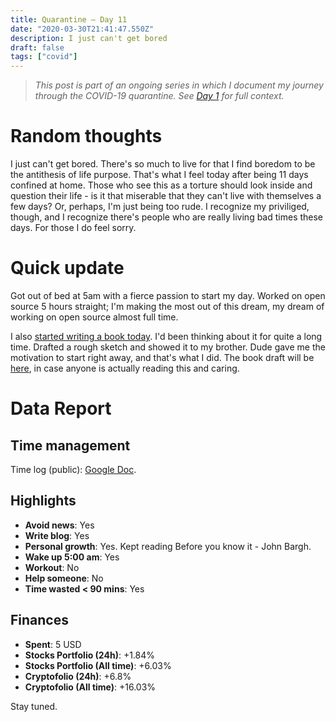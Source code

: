 ```yaml
---
title: Quarantine — Day 11
date: "2020-03-30T21:41:47.550Z"
description: I just can't get bored
draft: false
tags: ["covid"]
---
```


> *This post is part of an ongoing series in which I document my journey through the COVID-19 quarantine. See [Day 1](/quarantine-day-1) for full context.*

<div class="divider"></div>

# Random thoughts

I just can't get bored. There's so much to live for that I find boredom to be the antithesis of life purpose. That's what I feel today after being 11 days confined at home. Those who see this as a torture should look inside and question their life - is it that miserable that they can't live with themselves a few days? Or, perhaps, I'm just being too rude. I recognize my priviliged, though, and I recognize there's people who are really living bad times these days. For those I do feel sorry. 

# Quick update

Got out of bed at 5am with a fierce passion to start my day. Worked on open source 5 hours straight; I'm making the most out of this dream, my dream of working on open source almost full time.

I also [started writing a book today](/remote-work-book-journal). I'd been thinking about it for quite a long time. Drafted a rough sketch and showed it to my brother. Dude gave me the motivation to start right away, and that's what I did. The book draft will be [here](https://docs.google.com/document/d/1caLcOkSg4Bti1YHWL6QDjmpHfyd6bFsQa83WGWKzS84/edit#), in case anyone is actually reading this and caring. 

<div class="divider"></div>

# Data Report

## Time management

Time log (public): [Google Doc](https://docs.google.com/document/d/1h1eGly40sAf9gdJMXhKgoB20zqzsJeECZAJvDkgM8Ik/edit#).

## Highlights

* **Avoid news**: Yes
* **Write blog**: Yes
* **Personal growth**: Yes. Kept reading Before you know it - John Bargh.
* **Wake up 5:00 am**: Yes
* **Workout**: No
* **Help someone**: No
* **Time wasted < 90 mins**: Yes

## Finances

* **Spent**: 5 USD
* **Stocks Portfolio (24h)**: +1.84%
* **Stocks Portfolio (All time)**: +6.03%
* **Cryptofolio (24h)**: +6.8%
* **Cryptofolio (All time)**: +16.03%

<div class="divider"></div>

Stay tuned.